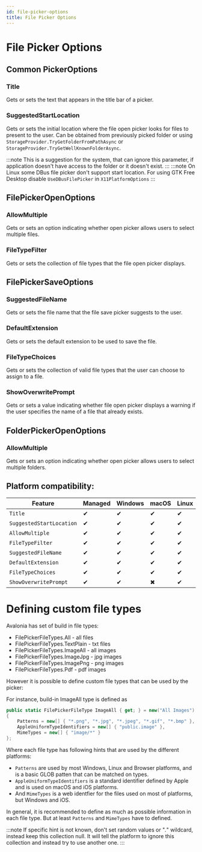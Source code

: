 ```yaml
---
id: file-picker-options
title: File Picker Options
---
```


# File Picker Options

## Common PickerOptions

### Title

Gets or sets the text that appears in the title bar of a picker.

### SuggestedStartLocation

Gets or sets the initial location where the file open picker looks for files to present to the user.
Can be obtained from previously picked folder or using `StorageProvider.TryGetFolderFromPathAsync` or `StorageProvider.TryGetWellKnownFolderAsync`.

:::note
This is a suggestion for the system, that can ignore this parameter, if application doesn't have access to the folder or it doesn't exist.
:::
:::note
On Linux some DBus file picker don't support start location. For using GTK Free Desktop disable `UseDBusFilePicker` in `X11PlatformOptions`
:::

## FilePickerOpenOptions

### AllowMultiple

Gets or sets an option indicating whether open picker allows users to select multiple files.

### FileTypeFilter

Gets or sets the collection of file types that the file open picker displays.

## FilePickerSaveOptions

### SuggestedFileName

Gets or sets the file name that the file save picker suggests to the user.

### DefaultExtension

Gets or sets the default extension to be used to save the file.

### FileTypeChoices

Gets or sets the collection of valid file types that the user can choose to assign to a file.

### ShowOverwritePrompt

Gets or sets a value indicating whether file open picker displays a warning if the user specifies the name of a file that already exists.

## FolderPickerOpenOptions

### AllowMultiple

Gets or sets an option indicating whether open picker allows users to select multiple folders.

## Platform compatibility:

| Feature        | Managed |  Windows | macOS | Linux | Browser | Android |  iOS |
|---------------|-------|-------|-------|-------|-------|-------|-------|
| `Title` | ✔ | ✔ | ✔ | ✔ | ✖ | ✔ | ✔ |
| `SuggestedStartLocation` | ✔ | ✔ | ✔ | ✔ | ✔ | ✔ | ✔ |
| `AllowMultiple` | ✔ | ✔ | ✔ | ✔ | ✔ | ✔ | ✔ |
| `FileTypeFilter` | ✔ | ✔ | ✔ | ✔ | ✔ | ✔ | ✔ |
| `SuggestedFileName` | ✔ | ✔ | ✔ | ✔ | ✔ | ✔ | ✖ |
| `DefaultExtension` | ✔ | ✔ | ✔ | ✔ | ✔ | ✔ | ✖ |
| `FileTypeChoices` | ✔ | ✔ | ✔ | ✔ | ✔ | ✔ | ✖ |
| `ShowOverwritePrompt` | ✔ | ✔ | ✖ | ✔ | ✖ | ✖ | ✖ |

# Defining custom file types

Avalonia has set of build in file types:

- FilePickerFileTypes.All - all files
- FilePickerFileTypes.TextPlain - txt files
- FilePickerFileTypes.ImageAll - all images
- FilePickerFileTypes.ImageJpg - jpg images
- FilePickerFileTypes.ImagePng - png images
- FilePickerFileTypes.Pdf - pdf images

However it is possible to define custom file types that can be used by the picker:

For instance, build-in ImageAll type is defined as

```cs
public static FilePickerFileType ImageAll { get; } = new("All Images")
{
    Patterns = new[] { "*.png", "*.jpg", "*.jpeg", "*.gif", "*.bmp" },
    AppleUniformTypeIdentifiers = new[] { "public.image" },
    MimeTypes = new[] { "image/*" }
};
```

Where each file type has following hints that are used by the different platforms:

- `Patterns` are used by most Windows, Linux and Browser platforms, and is a basic GLOB patten that can be matched on types.
- `AppleUniformTypeIdentifiers` is a standard identifier defined by Apple and is used on macOS and iOS platforms.
- And `MimeTypes` is a web identfier for the files used on most of platforms, but Windows and iOS.

In general, it is recommended to define as much as possible information in each file type. But at least `Patterns` and `MimeTypes` have to defined.

:::note
If specific hint is not known, don't set random values or "*.*" wildcard, instead keep this collection null. It will tell the platform to ignore this collection and instead try to use another one.
:::
